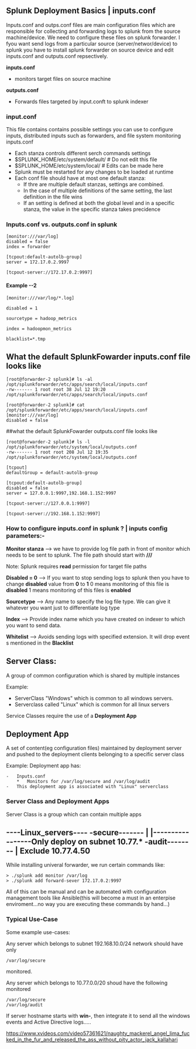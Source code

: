 ## Splunk Deployment Basics | inputs.conf


Inputs.conf and outps.conf files are main configuration files
which are responsible for collecting and forwarding logs to splunk
from the source machine/device.  We need to configure these files on splunk
forwarder.  I fyou want send logs from a particular
source (server/networ/device) to splunk you have to install splunk 
forwarder on source device and edit inputs.conf and outputs.conf
repsectively.

**inputs.conf**
-   monitors target files on source machine


**outputs.conf**
-   Forwards files targeted by input.conft 
    to splunk indexer





###  input.conf


This file contains contains possible settings you can use to configure
inputs, distributed inputs such as forwarders, and file system 
monitoring inputs.conf

*   Each stanza controls different serch commands settings
*   $SPLUNK_HOME/etc/system/default/  # Do not edit this file
*   $SPLUNK_HOME/etc/system/local/    # Edits can be made here
*   Splunk must be restarted for any changes to be loaded at runtime
*   Each conf file should have at most one default stanza:
    -   If thre are multiple default stanzas, settings are combined.
    -   In the case of multiple definitions of the same setting,
        the last definition in the file wins
    -   If an setting is defined at both the global level and in a 
        specific stanza, the value in the specific stanza takes precidence



### Inputs.conf vs. outputs.conf in splunk



```
[monitor:///var/log]
disabled = false 
index = forwarder

[tcpout:default-autolb-group]
server = 172.17.0.2.9997

[tcpout-server://172.17.0.2:9997]

```

#### Example --2

```
[monitor:///var/log/*.log]

disabled = 1

sourcetype = hadoop_metrics

index = hadoopmon_metrics

blacklist=*.tmp
```

## What the default SplunkFowarder inputs.conf file looks like
```
[root@forwarder-2 splunk]# ls -al /opt/splunkforwarder/etc/apps/search/local/inputs.conf
-rw------- 1 root root 38 Jul 12 19:20 /opt/splunkforwarder/etc/apps/search/local/inputs.conf

[root@forwarder-2 splunk]# cat /opt/splunkforwarder/etc/apps/search/local/inputs.conf
[monitor:///var/log]
disabled = false

```


##what the default SplunkFowarder outputs.conf file looks like
```
[root@forwarder-2 splunk]# ls -l /opt/splunkforwarder/etc/system/local/outputs.conf
-rw------- 1 root root 208 Jul 12 19:35 /opt/splunkforwarder/etc/system/local/outputs.conf

[tcpout]
defaultGroup = default-autolb-group

[tcpout:default-autolb-group]
disabled = false
server = 127.0.0.1:9997,192.168.1.152:9997

[tcpout-server://127.0.0.1:9997]

[tcpout-server://192.168.1.152:9997]
```


### How to configure inputs.conf in splunk ?  | inputs config parameters:-

**Monitor stanza** -->  we have to provide log file path in front of monitor which needs to be sent to splunk.  The file path  should start with
**///**

Note: Splunk requires **read** permission for target 
file paths

**Disabled = 0** --> If you want to stop sending logs to splunk then you have to change **disabled** value from **0** to **1**
0 means monitoring of this file is **disabled**
1 means monitoring of this files is **enabled**

**Sourcetype** --> Any name to specify the log file type.
We can give it whatever you want just to differentiate
log type

**Index** --> Provide index name which you have created on indexer to which you want to send data.

**Whitelist** --> Avoids sending logs with specified 
extension.  It will drop event s mentioned in the **Blacklist**


## Server Class:

A group of common configuration which is shared by multiple instances

Example:

*   ServerClass "Windows" which is common to all windows servers.
*   Serverclass called "Linux" which is common for all linux servers


Service Classes require the use of a **Deployment App**




## Deployment App

A set of content(eg configuration files) maintained by deployment server
and pushed to the deployment clients belonging to a specific server class


Example:
Deployment app has:

    -   Inputs.conf
        *   Monitors for /var/log/secure and /var/log/audit
    -   This deployment app is associated with "Linux" serverclass







### Server Class and Deployment Apps

Server Class is a group which can contain multiple apps 

----Linux_servers----
-secure-------      |
             |-----------------Only deploy on subnet 10.77.*
-audit--------      |          Exclude 10.77.4.50
---------------------

While installing univeral forwarder, we run certain commands like:

    > ./splunk add monitor /var/log
    > ./splunk add forward-sever 172.17.0.2:9997
    
    
All of this can be manual and can be automated with configuration management tools like
Ansible(this will become a must in an enterpise enviroment...no way you are executing
these commands by hand...)



### Typical Use-Case

Some example use-cases:

Any server which belongs to subnet 192.168.10.0/24 network should have only
    
    /var/log/secure
    
monitored.


Any server which belongs to 10.77.0.0/20 shoud have the following 
monitored

    /var/log/secure
    /var/log/audit


If server hostname starts with **win-**, then integrate it to
send all the windows events and Active Directive logs.....

https://www.xvideos.com/video57361621/naughty_mackerel_angel_lima_fucked_in_the_fur_and_released_the_ass_without_pity_actor_jack_kallahari
